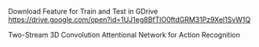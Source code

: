 Download Feature for Train and Test in GDrive 
https://drive.google.com/open?id=1UJ1eg8BfTlO0ftdGRM31Pz9Xel1SvW1Q

Two-Stream 3D Convolution Attentional Network for Action Recognition

